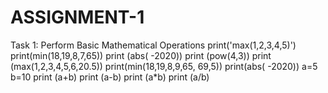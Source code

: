 # ASSIGNMENT-1
Task 1: Perform Basic Mathematical Operations
print('max(1,2,3,4,5)')
print(min(18,19,8,7,65))
print (abs( -2020))
print (pow(4,3))
print (max(1,2,3,4,5,6,20.5))
print(min(18,19,8,9,65, 69,5))
print(abs( -2020))
a=5
b=10
print (a+b)
print (a-b)
print (a*b)
print (a/b)
